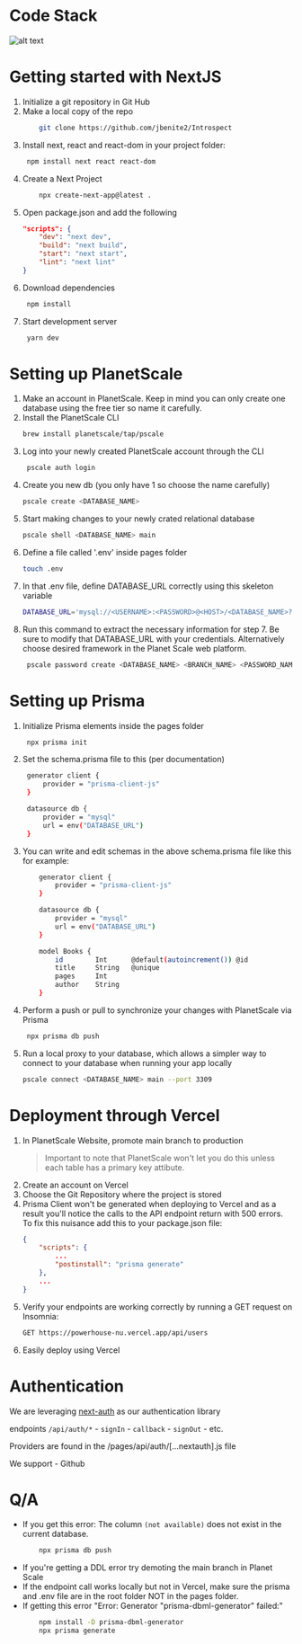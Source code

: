 # Code Stack 
![alt text](./public/code-stack.png)
# Getting started with NextJS

1. Initialize a git repository in Git Hub
2. Make a local copy of the repo
    ```bash
        git clone https://github.com/jbenite2/Introspect
    ```
3. Install next, react and react-dom in your project folder:
    ```bash
     npm install next react react-dom
    ```
4. Create a Next Project
    ```bash
        npx create-next-app@latest .
    ```
5. Open package.json and add the following
    ```json
    "scripts": {
        "dev": "next dev",
        "build": "next build",
        "start": "next start",
        "lint": "next lint"
    }
    ```
6. Download dependencies
    ```bash
     npm install
    ```
7. Start development server
    ```bash
     yarn dev
    ```

# Setting up PlanetScale

1. Make an account in PlanetScale. Keep in mind you can only create one database using the free tier so name it carefully.
2. Install the PlanetScale CLI
    ```bash
    brew install planetscale/tap/pscale
    ```
3. Log into your newly created PlanetScale account through the CLI
    ```bash
     pscale auth login
    ```
4. Create you new db (you only have 1 so choose the name carefully)
    ```bash
    pscale create <DATABASE_NAME>
    ```
5. Start making changes to your newly crated relational database
    ```bash
    pscale shell <DATABASE_NAME> main
    ```
6. Define a file called '.env' inside pages folder
    ```bash
    touch .env
    ```
7. In that .env file, define DATABASE_URL correctly using this skeleton variable
    ```bash
    DATABASE_URL='mysql://<USERNAME>:<PASSWORD>@<HOST>/<DATABASE_NAME>?sslaccept=strict'
    ```
8. Run this command to extract the necessary information for step 7. Be sure to modify that DATABASE_URL with your credentials. Alternatively choose desired framework in the Planet Scale web platform. 
    ```bash
     pscale password create <DATABASE_NAME> <BRANCH_NAME> <PASSWORD_NAME>
    ```

# Setting up Prisma

1. Initialize Prisma elements inside the pages folder
    ```bash
     npx prisma init
    ```
2. Set the schema.prisma file to this (per documentation)

    ```bash
     generator client {
         provider = "prisma-client-js"
     }

     datasource db {
         provider = "mysql"
         url = env("DATABASE_URL")
     }
    ```

3. You can write and edit schemas in the above schema.prisma file like this for example:

    ```bash
        generator client {
            provider = "prisma-client-js"
        }

        datasource db {
            provider = "mysql"
            url = env("DATABASE_URL")
        }

        model Books {
            id        Int      @default(autoincrement()) @id
            title     String   @unique
            pages     Int
            author    String
        }
    ```

4. Perform a push or pull to synchronize your changes with PlanetScale via Prisma
    ```bash
     npx prisma db push
    ```
5. Run a local proxy to your database, which allows a simpler way to connect to your database when running your app locally
    ```bash
    pscale connect <DATABASE_NAME> main --port 3309
    ```

# Deployment through Vercel

1.  In PlanetScale Website, promote main branch to production
    > Important to note that PlanetScale won't let you do this unless each table has a primary key attibute.
2.  Create an account on Vercel
3.  Choose the Git Repository where the project is stored
4.  Prisma Client won't be generated when deploying to Vercel and as a result you'll notice the calls to the API endpoint return with 500 errors. To fix this nuisance add this to your package.json file:
    ```json
    {
        "scripts": {
            ...
            "postinstall": "prisma generate"
        },
        ...
    }
    ```
5.  Verify your endpoints are working correctly by running a GET request on Insomnia:
    ```bash
    GET https://powerhouse-nu.vercel.app/api/users
    ```
6.  Easily deploy using Vercel

# Authentication

We are leveraging [next-auth](https://next-auth.js.org/) as our authentication library

endpoints `/api/auth/*` - `signIn` - `callback` - `signOut` - etc.

Providers are found in the /pages/api/auth/[...nextauth].js file

We support - Github

# Q/A

-   If you get this error: The column `(not available)` does not exist in the current database.
    ```bash
        npx prisma db push
    ```
-   If you're getting a DDL error try demoting the main branch in Planet Scale
-   If the endpoint call works locally but not in Vercel, make sure the prisma and .env file are in the root folder NOT in the pages folder.
-   If getting this error "Error: Generator "prisma-dbml-generator" failed:"
    ```bash
        npm install -D prisma-dbml-generator
        npx prisma generate
    ```
